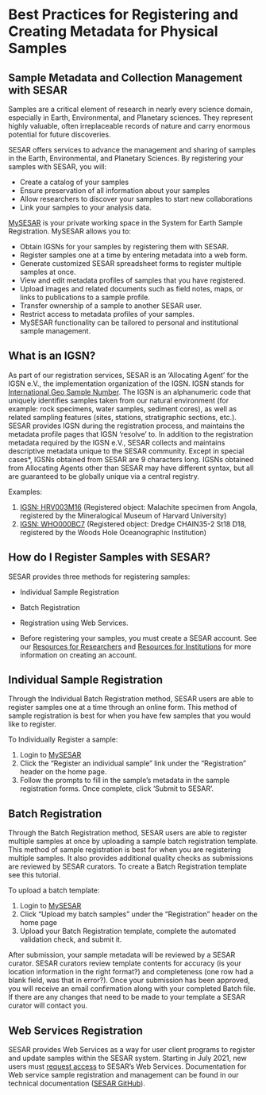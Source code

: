 # Best Practices for Registering and Creating Metadata for Physical Samples

## Sample Metadata and Collection Management with SESAR

Samples are a critical element of research in nearly every science domain, especially in Earth, Environmental, and Planetary sciences. They represent highly valuable, often irreplaceable records of nature and carry enormous potential for future discoveries.

SESAR offers services to advance the management and sharing of samples in the Earth, Environmental, and Planetary Sciences.  By registering your samples with SESAR, you will:

* Create a catalog of your samples
* Ensure preservation of all information about your samples
* Allow researchers to discover your samples to start new collaborations
* Link your samples to your analysis data.

[MySESAR](https://app.geosamples.org/index.php) is your private working space in the System for Earth Sample Registration. MySESAR allows you to:

* Obtain IGSNs for your samples by registering them with SESAR.
* Register samples one at a time by entering metadata into a web form.
* Generate customized SESAR spreadsheet forms to register multiple samples at once.
* View and edit metadata profiles of samples that you have registered.
* Upload images and related documents such as field notes, maps, or links to publications to a sample profile.
* Transfer ownership of a sample to another SESAR user.
* Restrict access to metadata profiles of your samples.
* MySESAR functionality can be tailored to personal and institutional sample management.

## What is an IGSN?

As part of our registration services, SESAR is an ‘Allocating Agent’ for the IGSN e.V., the implementation organization of the IGSN. IGSN stands for [International Geo Sample Number](http://igsn.org/). The IGSN is an alphanumeric code that uniquely identifies samples taken from our natural environment (for example: rock specimens, water samples, sediment cores), as well as related sampling features (sites, stations, stratigraphic sections, etc.).
SESAR provides IGSN during the registration process, and maintains the metadata profile pages that IGSN ‘resolve’ to. In addition to the registration metadata required by the IGSN e.V., SESAR collects and maintains descriptive metadata unique to the SESAR community.
Except in special cases*, IGSNs obtained from SESAR are 9 characters long. IGSNs obtained from Allocating Agents other than SESAR may have different syntax, but all are guaranteed to be globally unique via a central registry.

Examples:

1. [IGSN: HRV003M16](http://app.geosamples.org/sample_display.php?sample_id=48658) (Registered object: Malachite specimen from Angola, registered by the Mineralogical Museum of Harvard University)
2. [IGSN: WHO000BC7](http://app.geosamples.org/sample_display.php?sample_id=76639)  (Registered object: Dredge CHAIN35-2 St18 D18, registered by the Woods Hole Oceanographic Institution)

## How do I Register Samples with SESAR?

SESAR provides three methods for registering samples:

* Individual Sample Registration
* Batch Registration
* Registration using Web Services.  

* Before registering your samples, you must create a SESAR account.  See our [Resources for Researchers](https://www.geosamples.org/resources/researchers) and [Resources for Institutions](https://www.geosamples.org/resources/institutions) for more information on creating an account.

## Individual Sample Registration

Through the Individual Batch Registration method, SESAR users are able to register samples one at a time through an online form. This method of sample registration is best for when you have few samples that you would like to register.

To Individually Register a sample:

1. Login to [MySESAR](https://app.geosamples.org/index.php)
2. Click the “Register an individual sample” link under the “Registration” header on the home page.
3. Follow the prompts to fill in the sample’s metadata in the sample registration forms. Once complete, click ‘Submit to SESAR’.

## Batch Registration
Through the Batch Registration method, SESAR users are able to register multiple samples at once by uploading a sample batch registration template. This method of sample registration is best for when you are registering multiple samples. It also provides additional quality checks as submissions are reviewed by SESAR curators. To create a Batch Registration template see this tutorial.

To upload a batch template:

1. Login to [MySESAR](https://app.geosamples.org/index.php)
2. Click “Upload my batch samples” under the “Registration” header on the home page
3. Upload your Batch Registration template, complete the automated validation check, and submit it.

After submission, your sample metadata will be reviewed by a SESAR curator. SESAR curators review template contents for accuracy (is your location information in the right format?) and completeness (one row had a blank field, was that in error?). Once your submission has been approved, you will receive an email confirmation along with your completed Batch file. If there are any changes that need to be made to your template a SESAR curator will contact you.

## Web Services Registration

SESAR provides Web Services as a way for user client programs to register and update samples within the SESAR system. Starting in July 2021, new users must [request access](https://app.geosamples.org/views/webservice_request.php) to SESAR’s Web Services. Documentation for Web service sample registration and management can be found in our technical documentation ([SESAR GitHub](https://geosamples.github.io/sesar-doc/web_services/overview.html)).
